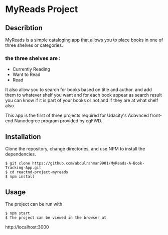 # MyReads Project

## Describtion
MyReads is a simple cataloging app that allows you to place books in one of three shelves or categories.

### the three shelves are :
* Currently Reading
* Want to Read
* Read

 It also allow you to search for books based on title and author.
 and add them to whatever shelf you want and for each book appear as search result
 you can know if it is part of your books or not and if they are at what shelf also


 This app is the first of three projects required for Udacity's Adavnced front-end Nanodegree program provided by egFWD.


## Installation
Clone the repository, change directories, and use NPM to install the dependencies.
```
$ git clone https://github.com/abdulrahman9901/MyReads-A-Book-Tracking-App.git
$ cd reactnd-project-myreads
$ npm install
```
## Usage
The project can be run with
```
$ npm start
$ The project can be viewed in the browser at
```
http://localhost:3000

